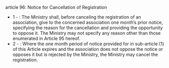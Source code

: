 article 96: Notice for Cancellation of Registration

<ul>
			<li>1 - : The Ministry shall, before canceling the registration of an association, give to the concerned association one month’s prior notice, specifying the reason for the cancellation and providing the opportunity to oppose it. The Ministry may not specify any reason other than those enumerated in Article 95 hereof.<ul>
			</ul></li>			<li>2 - : Where the one month period of notice provided for in sub-article (1) of this Article expires and the association does not oppose the notice or opposes it but is rejected by the Ministry, the Ministry may cancel the registration.<ul>
			</ul></li></ul>